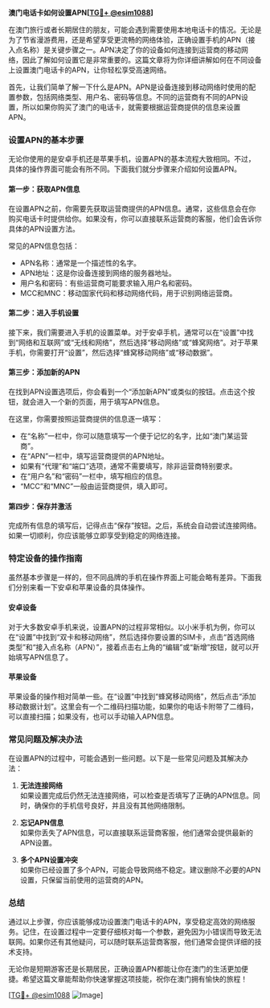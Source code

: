 **澳门电话卡如何设置APN[[TG💪+ @esim1088](https://t.me/s/esim1088)]**

在澳门旅行或者长期居住的朋友，可能会遇到需要使用本地电话卡的情况。无论是为了节省漫游费用，还是希望享受更流畅的网络体验，正确设置手机的APN（接入点名称）是关键步骤之一。APN决定了你的设备如何连接到运营商的移动网络，因此了解如何设置它是非常重要的。这篇文章将为你详细讲解如何在不同设备上设置澳门电话卡的APN，让你轻松享受高速网络。

首先，让我们简单了解一下什么是APN。APN是设备连接到移动网络时使用的配置参数，包括网络类型、用户名、密码等信息。不同的运营商有不同的APN设置，所以如果你购买了澳门的电话卡，就需要根据运营商提供的信息来设置APN。

### 设置APN的基本步骤

无论你使用的是安卓手机还是苹果手机，设置APN的基本流程大致相同。不过，具体的操作界面可能会有所不同。下面我们就分步骤来介绍如何设置APN。

#### **第一步：获取APN信息**
在设置APN之前，你需要先获取运营商提供的APN信息。通常，这些信息会在你购买电话卡时提供给你。如果没有，你可以直接联系运营商的客服，他们会告诉你具体的APN设置方法。

常见的APN信息包括：
- APN名称：通常是一个描述性的名字。
- APN地址：这是你设备连接到网络的服务器地址。
- 用户名和密码：有些运营商可能要求输入用户名和密码。
- MCC和MNC：移动国家代码和移动网络代码，用于识别网络运营商。

#### **第二步：进入手机设置**
接下来，我们需要进入手机的设置菜单。对于安卓手机，通常可以在“设置”中找到“网络和互联网”或“无线和网络”，然后选择“移动网络”或“蜂窝网络”。对于苹果手机，你需要打开“设置”，然后选择“蜂窝移动网络”或“移动数据”。

#### **第三步：添加新的APN**
在找到APN设置选项后，你会看到一个“添加新APN”或类似的按钮。点击这个按钮，就会进入一个新的页面，用于填写APN信息。

在这里，你需要按照运营商提供的信息逐一填写：
- 在“名称”一栏中，你可以随意填写一个便于记忆的名字，比如“澳门某运营商”。
- 在“APN”一栏中，填写运营商提供的APN地址。
- 如果有“代理”和“端口”选项，通常不需要填写，除非运营商特别要求。
- 在“用户名”和“密码”一栏中，填写相应的信息。
- “MCC”和“MNC”一般由运营商提供，填入即可。

#### **第四步：保存并激活**
完成所有信息的填写后，记得点击“保存”按钮。之后，系统会自动尝试连接网络。如果一切顺利，你应该能够立即享受到稳定的网络连接。

### 特定设备的操作指南

虽然基本步骤是一样的，但不同品牌的手机在操作界面上可能会略有差异。下面我们分别来看一下安卓和苹果设备的具体操作。

#### **安卓设备**
对于大多数安卓手机来说，设置APN的过程非常相似。以小米手机为例，你可以在“设置”中找到“双卡和移动网络”，然后选择你要设置的SIM卡，点击“首选网络类型”和“接入点名称（APN）”，接着点击右上角的“编辑”或“新增”按钮，就可以开始填写APN信息了。

#### **苹果设备**
苹果设备的操作相对简单一些。在“设置”中找到“蜂窝移动网络”，然后点击“添加移动数据计划”。这里会有一个二维码扫描功能，如果你的电话卡附带了二维码，可以直接扫描；如果没有，也可以手动输入APN信息。

### 常见问题及解决办法

在设置APN的过程中，可能会遇到一些问题。以下是一些常见问题及其解决办法：

1. **无法连接网络**  
   如果设置完成后仍然无法连接网络，可以检查是否填写了正确的APN信息。同时，确保你的手机信号良好，并且没有其他网络限制。

2. **忘记APN信息**  
   如果你丢失了APN信息，可以直接联系运营商客服，他们通常会提供最新的APN设置。

3. **多个APN设置冲突**  
   如果你已经设置了多个APN，可能会导致网络不稳定。建议删除不必要的APN设置，只保留当前使用的运营商的APN。

### 总结

通过以上步骤，你应该能够成功设置澳门电话卡的APN，享受稳定高效的网络服务。记住，在设置过程中一定要仔细核对每一个参数，避免因为小错误而导致无法联网。如果你还有其他疑问，可以随时联系运营商客服，他们通常会提供详细的技术支持。

无论你是短期游客还是长期居民，正确设置APN都能让你在澳门的生活更加便捷。希望这篇文章能帮助你快速掌握这项技能，祝你在澳门拥有愉快的旅程！

[[TG💪+ @esim1088](https://t.me/s/esim1088) ![Image](https://i.postimg.cc/4NQfJmqS/Snipaste-2025-05-13-00-14-12.png)]